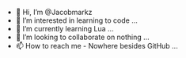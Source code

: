 - 👋 Hi, I’m @Jacobmarkz
- 👀 I’m interested in learning to code ...
- 🌱 I’m currently learning Lua ...
- 💞️ I’m looking to collaborate on nothing ...
- 📫 How to reach me - Nowhere besides GitHub ...

<!---
Jacobmarkz/Jacobmarkz is a ✨ special ✨ repository because its `README.md` (this file) appears on your GitHub profile.
You can click the Preview link to take a look at your changes.
--->
